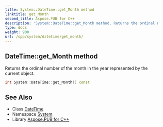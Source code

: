 ```yaml
---
title: System::DateTime::get_Month method
linktitle: get_Month
second_title: Aspose.PUB for C++
description: 'System::DateTime::get_Month method. Returns the ordinal number of the month in the year represented by the current object in C++.'
type: docs
weight: 900
url: /cpp/system/datetime/get_month/
---
```

## DateTime::get_Month method


Returns the ordinal number of the month in the year represented by the current object.

```cpp
int System::DateTime::get_Month() const
```

## See Also

* Class [DateTime](../)
* Namespace [System](../../)
* Library [Aspose.PUB for C++](../../../)
